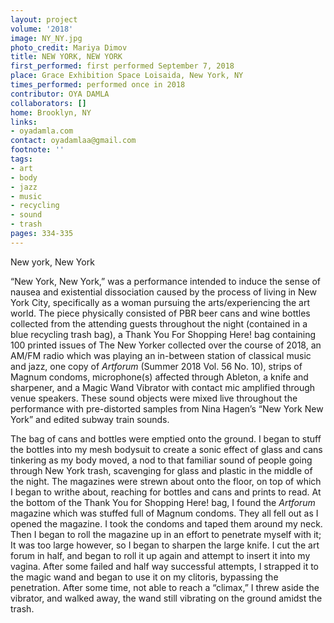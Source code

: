 ```yaml
---
layout: project
volume: '2018'
image: NY_NY.jpg
photo_credit: Mariya Dimov
title: NEW YORK, NEW YORK
first_performed: first performed September 7, 2018
place: Grace Exhibition Space Loisaida, New York, NY
times_performed: performed once in 2018
contributor: OYA DAMLA
collaborators: []
home: Brooklyn, NY
links:
- oyadamla.com
contact: oyadamlaa@gmail.com
footnote: ''
tags:
- art
- body
- jazz
- music
- recycling
- sound
- trash
pages: 334-335
---
```




New york, New York

“New York, New York,” was a performance intended to induce the sense of nausea and existential dissociation caused by the process of living in New York City, specifically as a woman pursuing the arts/experiencing the art world. The piece physically consisted of PBR beer cans and wine bottles collected from the attending guests throughout the night (contained in a blue recycling trash bag), a Thank You For Shopping Here! bag containing 100 printed issues of The New Yorker collected over the course of 2018, an AM/FM radio which was playing an in-between station of classical music and jazz, one copy of _Artforum_ (Summer 2018 Vol. 56 No. 10), strips of Magnum condoms, microphone(s) affected through Ableton, a knife and sharpener, and a Magic Wand Vibrator with contact mic amplified through venue speakers. These sound objects were mixed live throughout the performance with pre-distorted samples from Nina Hagen’s “New York New York” and edited subway train sounds.

The bag of cans and bottles were emptied onto the ground. I began to stuff the bottles into my mesh bodysuit to create a sonic effect of glass and cans tinkering as my body moved, a nod to that familiar sound of people going through New York trash, scavenging for glass and plastic in the middle of the night. The magazines were strewn about onto the floor, on top of which I began to writhe about, reaching for bottles and cans and prints to read. At the bottom of the Thank You for Shopping Here! bag, I found the _Artforum_ magazine which was stuffed full of Magnum condoms. They all fell out as I opened the magazine. I took the condoms and taped them around my neck. Then I began to roll the magazine up in an effort to penetrate myself with it; It was too large however, so I began to sharpen the large knife. I cut the art forum in half, and began to roll it up again and attempt to insert it into my vagina. After some failed and half way successful attempts, I strapped it to the magic wand and began to use it on my clitoris, bypassing the penetration. After some time, not able to reach a “climax,” I threw aside the vibrator, and walked away, the wand still vibrating on the ground amidst the trash.
